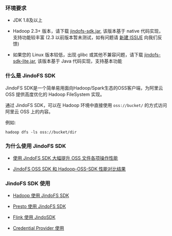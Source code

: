 ### 环境要求
* JDK 1.8及以上

* Hadoop 2.3+ 版本，请下载 [jindofs-sdk.jar](/docs/jindofs_sdk_download.md),
  该版本基于 native 代码实现，支持功能较丰富
(2.3 以前版本暂未测试，如有问题请 [新建 ISSUE](https://github.com/aliyun/alibabacloud-jindo-sdk/issues/new) 向我们反馈)

* 如果您的 Linux 版本较低，出现 glibc 或其他不兼容问题，请下载 [jindofs-sdk-lite.jar](/docs/jindofs_sdk_download.md), 该版本基于 Java 代码实现，支持基本功能

### 什么是 JindoFS SDK

JindoFS SDK是一个简单易用面向Hadoop/Spark生态的OSS客户端，为阿里云 OSS 提供高度优化的 Hadoop FileSystem 实现。

通过 JindoFS SDK，可以在 Hadoop 环境中直接使用 `oss://bucket/` 的方式访问阿里云 OSS 上的内容。

例如:
```
hadoop dfs -ls oss://bucket/dir
```


### 为什么使用 JindoFS SDK

* [使用 JindoFS SDK 大幅提升 OSS 文件各项操作性能](https://developer.aliyun.com/article/767222)

* [JindoFS OSS SDK 和 Hadoop-OSS-SDK 性能对比结果](jindofs_sdk_vs_hadoop_sdk.md)

### JindoFS SDK 使用

* [Hadoop 使用 JindoFS SDK](jindofs_sdk_how_to.md) 

* [Presto 使用 JindoFS SDK](jindosdk_on_presto.md) 

* [Flink 使用 JindoSDK](jindosdk_on_flink.md) 

* [Credential Provider 使用](jindosdk_credential_provider.md)